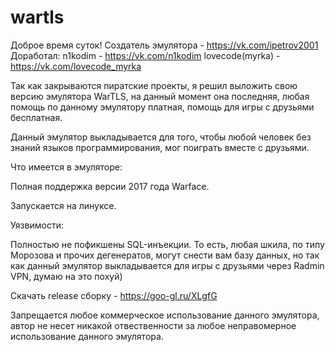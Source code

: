 # wartls
Доброе время суток!
Создатель эмулятора - https://vk.com/ipetrov2001
Доработал:
n1kodim - https://vk.com/n1kodim
lovecode(myrka) - https://vk.com/lovecode_myrka

Так как закрываются пиратские проекты, я решил выложить свою версию эмулятора WarTLS, на данный момент она последняя, любая помощь по данному эмулятору платная, помощь для игры с друзьями бесплатная.

Данный эмулятор выкладывается для того, чтобы любой человек без знаний языков программирования, мог поиграть вместе с друзьями.

Что имеется в эмуляторе:

Полная поддержка версии 2017 года Warface.

Запускается на линуксе.

Уязвимости:

Полностью не пофикшены SQL-инъекции. То есть, любая шкила, по типу Морозова и прочих дегенератов, могут снести вам базу данных, но так как данный эмулятор выкладывается для игры с друзьями через Radmin VPN, думаю на это похуй)

Скачать release сборку - https://goo-gl.ru/XLgfG

Запрещается любое коммерческое использование данного эмулятора, автор не несет никакой отвественности за любое неправомерное использование данного эмулятора.
